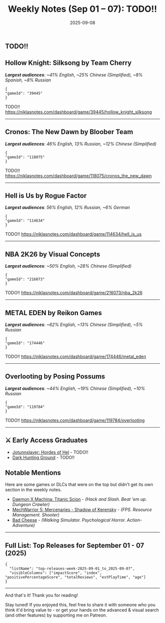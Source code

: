 ﻿---
title: "Weekly Notes (Sep 01 – 07): TODO!!"
slug: "weekly-notes-2025-09-01"
date: "2025-09-08"
category: "Weekly Notes"
description: "TODO"
tags: ["Weekly Notes", "Steam Releases", "Steam Trends", "Game Industry", "Early Access", "Game Development"]
image: "https://media.githubusercontent.com/media/NiklasBorglund/niklasnotes-blog/main/posts/weekly-notes-2025-09-01/hero.jpg"
---

TODO!!
---

## Hollow Knight: Silksong by Team Cherry
***Largest audiences**: ~41% English, ~25% Chinese (Simplified), ~8% Spanish, ~8% Russian*

```condensedgamecard
{
"gameId": "39445"
}
```

TODO!!
https://niklasnotes.com/dashboard/game/39445/hollow_knight_silksong

---

## Cronos: The New Dawn by Bloober Team
***Largest audiences**: 46% English, 13% Russian, ~12% Chinese (Simplified)*

```condensedgamecard
{
"gameId": "118075"
}
```

TODO!!
https://niklasnotes.com/dashboard/game/118075/cronos_the_new_dawn

---

## Hell is Us by Rogue Factor
***Largest audiences**: 56% English, 12% Russian, ~6% German*

```condensedgamecard
{
"gameId": "114634"
}
```

TODO!!
https://niklasnotes.com/dashboard/game/114634/hell_is_us

---

## NBA 2K26 by Visual Concepts
***Largest audiences**: ~50% English, ~28% Chinese (Simplified)*

```condensedgamecard
{
"gameId": "216073"
}
```

TODO!!
https://niklasnotes.com/dashboard/game/216073/nba_2k26

---

## METAL EDEN by Reikon Games
***Largest audiences**: ~62% English, ~13% Chinese (Simplified), ~5% Russian*

```condensedgamecard
{
"gameId": "174446"
}
```

TODO!!
https://niklasnotes.com/dashboard/game/174446/metal_eden

---

## Overlooting by Posing Possums
***Largest audiences**: ~44% English, ~19% Chinese (Simplified), ~10% Russian*

```condensedgamecard
{
"gameId": "119784"
}
```

TODO!!
https://niklasnotes.com/dashboard/game/119784/overlooting

---


## ⚔️ Early Access Graduates

* [Jotunnslayer: Hordes of Hel](https://niklasnotes.com/dashboard/game/39978/jotunnslayer_hordes_of_hel) - TODO!!
* [Dark Hunting Ground](https://niklasnotes.com/dashboard/game/131598/dark_hunting_ground) - TODO!!

## Notable Mentions

Here are some games or DLCs that were on the top but didn't get its own section in the weekly notes.

* [Daemon X Machina: Titanic Scion](https://niklasnotes.com/dashboard/game/198498/daemon_x_machina_titanic_scion) - *(Hack and Slash. Beat 'em up. Dungeon Crawler)*
* [MechWarrior 5: Mercenaries - Shadow of Kerensky](https://niklasnotes.com/dashboard/game/213676/mechwarrior_5_mercenaries_shadow_of_kerensky) - *(FPS. Resource Management. Shooter)*
* [Bad Cheese](https://niklasnotes.com/dashboard/game/72495/bad_cheese) - *(Walking Simulator. Psychological Horror. Action-Adventure)*

---

## Full List: Top Releases for September 01 - 07 (2025)

```customlist
{
  "listName": "top-releases-week-2025-09-01_to_2025-09-07",
  "visibleColumns": ["impactScore", "index", "positivePercentageScore", "totalReviews", "estPlayTime", "age"]
}
```
---

And that's it! Thank you for reading!

Stay tuned! 
If you enjoyed this, feel free to share it with someone who you think it'd bring value to - or get your hands on the advanced & visual search (and other features) by supporting me on Patreon.